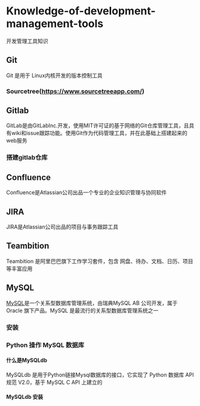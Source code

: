 # Knowledge-of-development-management-tools
开发管理工具知识

## Git
Git 是用于 Linux内核开发的版本控制工具
### Sourcetree(https://www.sourcetreeapp.com/)

## Gitlab
GitLab是由GitLabInc.开发，使用MIT许可证的基于网络的Git仓库管理工具，且具有wiki和issue跟踪功能。使用Git作为代码管理工具，并在此基础上搭建起来的web服务
### 搭建gitlab仓库

## Confluence
Confluence是Atlassian公司出品一个专业的企业知识管理与协同软件

## JIRA 
JIRA是Atlassian公司出品的项目与事务跟踪工具

## Teambition
Teambition 是阿里巴巴旗下工作学习套件，包含 网盘、待办、文档、日历、项目 等丰富应用

## MySQL
[MySQL](https://www.mysql.com/)是一个关系型数据库管理系统，由瑞典MySQL AB 公司开发，属于 Oracle 旗下产品。MySQL 是最流行的关系型数据库管理系统之一

### 安装

### Python 操作 MySQL 数据库

#### 什么是MySQLdb
MySQLdb 是用于Python链接Mysql数据库的接口，它实现了 Python 数据库 API 规范 V2.0，基于 MySQL C API 上建立的

#### MySQLdb 安装
